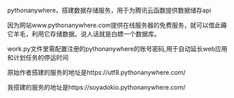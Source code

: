 pythonanywhere，搭建数据存储服务，用于为腾讯云函数提供数据储存api

因为网站www.pythonanywhere.com提供在线服务器的免费服务，就可以借此薅它羊毛，利用它存储数据。说人话就是白嫖一个数据库。

work.py文件里需配置注册的pythonanywhere的账号密码,用于自动延长web应用和计划任务的停运时间

原始作者搭建的服务的地址是https://utf8.pythonanywhere.com/

我搭建的服务的地址是https://soyadokio.pythonanywhere.com/